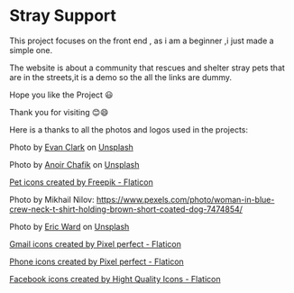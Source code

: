 # Stray Support
This project focuses on the front end , as i am a beginner ,i just made  a simple one.

The website is about a community that rescues and shelter stray pets that are in the streets,it is a demo so the all the links are dummy.

Hope you like the Project 😃

Thank you for visiting 😊😄



Here is a thanks to all the photos and logos used in the projects:

Photo by <a href="https://unsplash.com/@iamevanclark?utm_source=unsplash&utm_medium=referral&utm_content=creditCopyText">Evan Clark</a> on <a href="https://unsplash.com/s/photos/stray-dogs?utm_source=unsplash&utm_medium=referral&utm_content=creditCopyText">Unsplash</a>

Photo by <a href="https://unsplash.com/@anoirchafik?utm_source=unsplash&utm_medium=referral&utm_content=creditCopyText">Anoir Chafik</a> on <a href="https://unsplash.com/s/photos/stray-dogs?utm_source=unsplash&utm_medium=referral&utm_content=creditCopyText">Unsplash</a>
  
 <a href="https://www.flaticon.com/free-icons/pet" title="pet icons">Pet icons created by Freepik - Flaticon</a>
  
Photo by Mikhail Nilov: https://www.pexels.com/photo/woman-in-blue-crew-neck-t-shirt-holding-brown-short-coated-dog-7474854/
  
Photo by <a href="https://unsplash.com/@ericjamesward?utm_source=unsplash&utm_medium=referral&utm_content=creditCopyText">Eric Ward</a> on <a href="https://unsplash.com/s/photos/pet-adoption?utm_source=unsplash&utm_medium=referral&utm_content=creditCopyText">Unsplash</a>

<a href="https://www.flaticon.com/free-icons/gmail" title="gmail icons">Gmail icons created by Pixel perfect - Flaticon</a>

<a href="https://www.flaticon.com/free-icons/phone" title="phone icons">Phone icons created by Pixel perfect - Flaticon</a>

<a href="https://www.flaticon.com/free-icons/facebook" title="facebook icons">Facebook icons created by Hight Quality Icons - Flaticon</a>
  
  
  
  